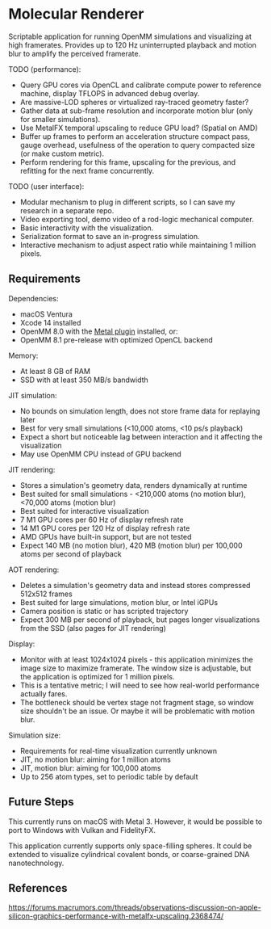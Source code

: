 # Molecular Renderer

Scriptable application for running OpenMM simulations and visualizing at high framerates. Provides up to 120 Hz uninterrupted playback and motion blur to amplify the perceived framerate.

TODO (performance):
- Query GPU cores via OpenCL and calibrate compute power to reference machine, display TFLOPS in advanced debug overlay.
- Are massive-LOD spheres or virtualized ray-traced geometry faster?
- Gather data at sub-frame resolution and incorporate motion blur (only for smaller simulations).
- Use MetalFX temporal upscaling to reduce GPU load? (Spatial on AMD)
- Buffer up frames to perform an acceleration structure compact pass, gauge overhead, usefulness of the operation to query compacted size (or make custom metric).
- Perform rendering for this frame, upscaling for the previous, and refitting for the next frame concurrently.

TODO (user interface):
- Modular mechanism to plug in different scripts, so I can save my research in a separate repo.
- Video exporting tool, demo video of a rod-logic mechanical computer.
- Basic interactivity with the visualization.
- Serialization format to save an in-progress simulation.
- Interactive mechanism to adjust aspect ratio while maintaining 1 million pixels.

## Requirements

Dependencies:
- macOS Ventura
- Xcode 14 installed
- OpenMM 8.0 with the [Metal plugin](https://github.com/philipturner/openmm-metal) installed, or:
- OpenMM 8.1 pre-release with optimized OpenCL backend

Memory:
- At least 8 GB of RAM
- SSD with at least 350 MB/s bandwidth

JIT simulation:
- No bounds on simulation length, does not store frame data for replaying later
- Best for very small simulations (<10,000 atoms, <10 ps/s playback)
- Expect a short but noticeable lag between interaction and it affecting the visualization
- May use OpenMM CPU instead of GPU backend

JIT rendering:
- Stores a simulation's geometry data, renders dynamically at runtime
- Best suited for small simulations - <210,000 atoms (no motion blur), <70,000 atoms (motion blur)
- Best suited for interactive visualization
- 7 M1 GPU cores per 60 Hz of display refresh rate
- 14 M1 GPU cores per 120 Hz of display refresh rate
- AMD GPUs have built-in support, but are not tested
- Expect 140 MB (no motion blur), 420 MB (motion blur) per 100,000 atoms per second of playback

AOT rendering:
- Deletes a simulation's geometry data and instead stores compressed 512x512 frames
- Best suited for large simulations, motion blur, or Intel iGPUs
- Camera position is static or has scripted trajectory
- Expect 300 MB per second of playback, but pages longer visualizations from the SSD (also pages for JIT rendering)

Display:
- Monitor with at least 1024x1024 pixels - this application minimizes the image size to maximize framerate. The window size is adjustable, but the application is optimized for 1 million pixels.
- This is a tentative metric; I will need to see how real-world performance actually fares.
- The bottleneck should be vertex stage not fragment stage, so window size shouldn't be an issue. Or maybe it will be problematic with motion blur.

Simulation size:
- Requirements for real-time visualization currently unknown
- JIT, no motion blur: aiming for 1 million atoms
- JIT, motion blur: aiming for 100,000 atoms
- Up to 256 atom types, set to periodic table by default

## Future Steps

This currently runs on macOS with Metal 3. However, it would be possible to port to Windows with Vulkan and FidelityFX.

This application currently supports only space-filling spheres. It could be extended to visualize cylindrical covalent bonds, or coarse-grained DNA nanotechnology.

## References

https://forums.macrumors.com/threads/observations-discussion-on-apple-silicon-graphics-performance-with-metalfx-upscaling.2368474/
